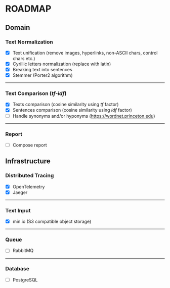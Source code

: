 # ROADMAP

## Domain

### Text Normalization

- [x] Text unification (remove images, hyperlinks, non-ASCII chars, control chars etc.)
- [x] Cyrillic letters normalization (replace with latin)
- [x] Breaking text into sentences
- [x] Stemmer (Porter2 algorithm)

---

### Text Comparison (_tf-idf_)

- [x] Texts comparison (cosine similarity using _tf_ factor)
- [x] Sentences comparison (cosine similarity using _idf_ factor)
- [ ] Handle synonyms and/or hyponyms (https://wordnet.princeton.edu)

----

### Report

- [ ] Compose report

## Infrastructure

### Distributed Tracing

- [x] OpenTelemetry
- [x] Jaeger

---

### Text Input

- [x] min.io (S3 compatible object storage)

---

### Queue

- [ ] RabbitMQ

---

### Database

- [ ] PostgreSQL
